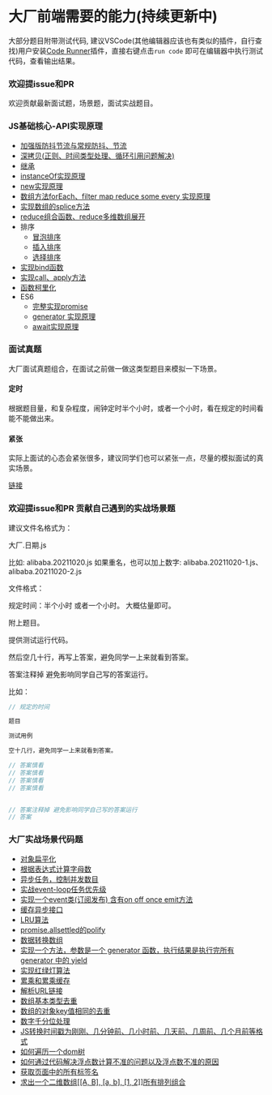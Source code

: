 # 大厂前端需要的能力(持续更新中)


大部分题目附带测试代码, 建议VSCode(其他编辑器应该也有类似的插件，自行查找)用户安装[Code Runner](https://marketplace.visualstudio.com/items?itemName=formulahendry.code-runner)插件，直接右键点击`run code` 即可在编辑器中执行测试代码，查看输出结果。

### 欢迎提issue和PR

欢迎贡献最新面试题，场景题，面试实战题目。

### JS基础核心-API实现原理

<!-- TODO: 空闲的时候 添加到web网站中 -->
<!-- TODO: vscode 打断点调试 -->

* [加强版防抖节流与常规防抖、节流](https://github.com/OBKoro1/web-basics/blob/main/src/js/debounce-throttle.js)
* [深拷贝(正则、时间类型处理、循环引用问题解决)](https://github.com/OBKoro1/web-basics/blob/main/src/js/deepClone.js)
* [继承](https://github.com/OBKoro1/web-basics/blob/main/src/js/es5-es6extend.js)
* [instanceOf实现原理](https://github.com/OBKoro1/web-basics/blob/main/src/js/intanceof.js)
* [new实现原理](https://github.com/OBKoro1/web-basics/blob/main/src/js/new.js)
* [数组方法forEach、filter map reduce some every 实现原理](https://github.com/OBKoro1/web-basics/blob/main/src/js/arrary-function.js)
* [实现数组的splice方法](https://github.com/OBKoro1/web-basics/blob/main/src/js/array-splice.js)
* [reduce组合函数、reduce多维数组展开](https://github.com/OBKoro1/web-basics/blob/main/src/js/array-reduce.js)
* 排序
    * [冒泡排序](https://github.com/OBKoro1/web-basics/blob/main/src/js/arrary-sort-modifiedBubbleSort.js)
    * [插入排序](https://github.com/OBKoro1/web-basics/blob/main/src/js/arrary-sort-insertionSort.js)
    * [选择排序](https://github.com/OBKoro1/web-basics/blob/main/src/js/arrary-sort-modifiedBubbleSort.js)
* [实现bind函数](https://github.com/OBKoro1/web-basics/blob/main/src/js/bind.js)
* [实现call、apply方法](https://github.com/OBKoro1/web-basics/blob/main/src/js/call-apply.js)
* [函数柯里化](https://github.com/OBKoro1/web-basics/blob/main/src/js/curry.js)
* ES6
    * [完整实现promise](https://github.com/OBKoro1/web-basics/blob/main/src/js/es6/promise.js)
    * [generator 实现原理](https://github.com/OBKoro1/web-basics/blob/main/src/js/es6/generator.js)
    * [await实现原理](https://github.com/OBKoro1/web-basics/blob/main/src/js/es6/await.js)

### 面试真题

大厂面试真题组合，在面试之前做一做这类型题目来模拟一下场景。

#### 定时

根据题目量，和复杂程度，闹钟定时半个小时，或者一个小时，看在规定的时间看能不能做出来。

#### 紧张

实际上面试的心态会紧张很多，建议同学们也可以紧张一点，尽量的模拟面试的真实场景。


[链接](https://github.com/OBKoro1/web-basics/tree/main/src/interview)

### 欢迎提issue和PR 贡献自己遇到的实战场景题

建议文件名格式为：

大厂.日期.js

比如: alibaba.20211020.js
如果重名，也可以加上数字: alibaba.20211020-1.js、alibaba.20211020-2.js

文件格式：

规定时间：半个小时 或者一个小时。 大概估量即可。

附上题目。

提供测试运行代码。

然后空几十行，再写上答案，避免同学一上来就看到答案。

答案注释掉 避免影响同学自己写的答案运行。


比如：

```js
// 规定的时间

题目

测试用例

空十几行，避免同学一上来就看到答案。

// 答案慎看
// 答案慎看
// 答案慎看
// 答案慎看


// 答案注释掉 避免影响同学自己写的答案运行
// 答案

```

### 大厂实战场景代码题

* [对象扁平化](https://github.com/OBKoro1/web-basics/blob/main/src/scene/flattenObj.js)
* [根据表达式计算字母数](https://github.com/OBKoro1/web-basics/blob/main/src/scene/countOfAtoms.js)
* [异步任务，控制并发数目](https://github.com/OBKoro1/web-basics/blob/main/src/scene/task-concurrent.js)
* [实战event-loop任务优先级](https://github.com/OBKoro1/web-basics/blob/main/src/scene/event-loop.js)
* [实现一个event类(订阅发布) 含有on off once emit方法](https://github.com/OBKoro1/web-basics/blob/main/src/scene/event.js)
* [缓存异步接口](https://github.com/OBKoro1/web-basics/blob/main/src/scene/cacheApi.js)
* [LRU算法](https://github.com/OBKoro1/web-basics/blob/main/src/scene/LRU.js)
* [promise.allsettled的polify](https://github.com/OBKoro1/web-basics/blob/main/src/scene/%20promise-allsettled.js)
* [数据转换数组](https://github.com/OBKoro1/web-basics/blob/main/src/scene/dataToTree.js)
* [实现一个方法，参数是一个 generator 函数，执行结果是执行完所有 generator 中的 yield](https://github.com/OBKoro1/web-basics/blob/main/src/scene/await.js)
* [实现红绿灯算法](https://github.com/OBKoro1/web-basics/blob/main/src/scene/traffic-lights.js)
* [累乘和累乘缓存](https://github.com/OBKoro1/web-basics/blob/main/src/scene/multiplication.js)
* [解析URL链接](https://github.com/OBKoro1/web-basics/blob/main/src/scene/url-parse.js)
* [数组基本类型去重](https://github.com/OBKoro1/web-basics/blob/main/src/scene/uniqueArray1.js)
* [数组的对象key值相同的去重](https://github.com/OBKoro1/web-basics/blob/main/src/scene/uniqueArray2.js)
* [数字千分位处理](https://github.com/OBKoro1/web-basics/blob/main/src/scene/toThousands.js)
* [JS转换时间戳为刚刚、几分钟前、几小时前、几天前、几周前、几个月前等格式](https://github.com/OBKoro1/web-basics/blob/main/src/scene/time.js)
* [如何遍历一个dom树](https://github.com/OBKoro1/web-basics/blob/main/src/scene/dom.js)
* [如何通过代码解决浮点数计算不准的问题以及浮点数不准的原因](https://github.com/OBKoro1/web-basics/blob/main/src/scene/numAdd.js)
* [获取页面中的所有标签名](https://github.com/OBKoro1/web-basics/blob/main/src/scene/getAllTag.js)
* [求出一个二维数组[[A, B], [a, b], [1, 2]]所有排列组合](https://github.com/OBKoro1/web-basics/blob/main/src/scene/findAll.js)
